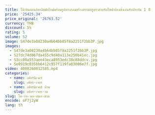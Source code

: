 ```yaml
---
title: โต๊ะหินอ่อนอิตาลีสมัยใหม่พร้อมรูปทรงกลมสร้างสรรค์หรูหราสําหรับโซฟาห้องนั่งเล่นรับประกัน 1 ปี
price: '25425.34'
price_original: '26763.52'
currency: THB
discount: 5%
rating: 5
volume: 52
image: S47de3a08230a4b64bb05f8a2251f2bb3P.jpg
images:
  - S47de3a08230a4b64bb05f8a2251f2bb3P.jpg
  - S27dc74d067da455c9d40a113e250b41ec.jpg
  - S3cc00a553aee43eca8953edc38c88ddcv.jpg
  - Se0919c835bb6412c957f119fa83006e7f.jpg
video: 4000260012585.mp4
categories:
  - name: เฟอร์นิเจอร์
    slug: เฟอร-เจอร
  - name: เฟอร์นิเจอร์ บ้าน
    slug: เฟอร-เจอร-าน
slug: โต-ะห-นอ-อนอ-ตาล
encode: oF7j2yW
lang: th
---
```

  